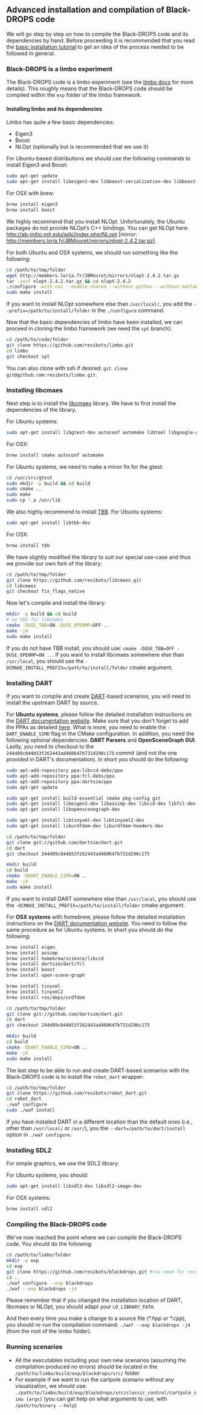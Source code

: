 ## Advanced installation and compilation of Black-DROPS code

We will go step by step on how to compile the Black-DROPS code and its dependencies by hand. Before proceeding it is recommended that you read the [basic installation tutorial](installation.md) to get an idea of the process needed to be followed in general.

### Black-DROPS is a limbo experiment

The Black-DROPS code is a limbo experiment (see the [limbo docs](http://www.resibots.eu/limbo/guides/framework.html#what-is-a-limbo-experiment) for more details). This roughly means that the Black-DROPS code should be compiled within the `exp` folder of the limbo framework.

#### Installing limbo and its dependencies

Limbo has quite a few basic dependencies:

- Eigen3
- Boost
- NLOpt (optionally but is recommended that we use it)

For Ubuntu-based distributions we should use the following commands to install Eigen3 and Boost:

```bash
sudo apt-get update
sudo apt-get install libeigen3-dev libboost-serialization-dev libboost-filesystem-dev libboost-test-dev libboost-program-options-dev libboost-thread-dev libboost-regex-dev
```

For OSX with brew:

```bash
brew install eigen3
brew install boost
```

We highly recommend that you install NLOpt. Unfortunately, the Ubuntu packages do not provide NLOpt’s C++ bindings. You can get NLOpt here: http://ab-initio.mit.edu/wiki/index.php/NLopt [mirror: http://members.loria.fr/JBMouret/mirrors/nlopt-2.4.2.tar.gz].

For both Ubuntu and OSX systems, we should run something like the following:

```bash
cd /path/to/tmp/folder
wget http://members.loria.fr/JBMouret/mirrors/nlopt-2.4.2.tar.gz
tar -zxvf nlopt-2.4.2.tar.gz && cd nlopt-2.4.2
./configure -with-cxx --enable-shared --without-python --without-matlab --without-octave
sudo make install
```

If you want to install NLOpt somewhere else than `/usr/local/`, you add the `--prefix=/path/to/install/folder` in the `./configure` command.

Now that the basic dependencies of limbo have been installed, we can proceed in cloning the limbo framework (we need the `spt` branch):

```bash
cd /path/to/code/folder
git clone https://github.com/resibots/limbo.git
cd limbo
git checkout spt
```

You can also clone with ssh if desired: ``git clone git@github.com:resibots/limbo.git``.

### Installing libcmaes

Next step is to install the [libcmaes](https://github.com/beniz/libcmaes) library. We have to first install the dependencies of the library.

For Ubuntu systems:

```bash
sudo apt-get install libgtest-dev autoconf automake libtool libgoogle-glog-dev libgflags-dev
```

For OSX:

```bash
brew install cmake autoconf automake
```

For Ubuntu systems, we need to make a minor fix for the gtest:

```bash
cd /usr/src/gtest
sudo mkdir -p build && cd build
sudo cmake ..
sudo make
sudo cp *.a /usr/lib
```

We also highly recommend to install [TBB](https://www.threadingbuildingblocks.org/). For Ubuntu systems:

```bash
sudo apt-get install libtbb-dev
```

For OSX:

```bash
brew install tbb
```

We have slightly modified the library to suit our special use-case and thus we provide our own fork of the library:

```bash
cd /path/to/tmp/folder
git clone https://github.com/resibots/libcmaes.git
cd libcmaes
git checkout fix_flags_native
```

Now let's compile and install the library:

```bash
mkdir -p build && cd build
# no tbb for libcmaes
cmake -DUSE_TBB=ON -DUSE_OPENMP=OFF ..
make -j4
sudo make install
```

If you do not have TBB install, you should use: `cmake -DUSE_TBB=OFF -DUSE_OPENMP=ON ..`. If you want to install libcmaes somewhere else than `/usr/local`, you should use the `-DCMAKE_INSTALL_PREFIX=/path/to/install/folder` cmake argument.

### Installing DART

If you want to compile and create [DART](http://dartsim.github.io/)-based scenarios, you will need to install the upstream DART by source.

For **Ubuntu systems**, please follow the detailed installation instructions on the [DART documentation website](http://dartsim.github.io/install_dart_on_ubuntu.html#install-required-dependencies). Make sure that you don't forget to add the PPAs as detailed [here](http://dartsim.github.io/install_dart_on_ubuntu.html#adding-personal-package-archives-ppas-for-dart-and-dependencies). What is more, you need to enable the `-DART_ENABLE_SIMD` flag in the CMake configuration. In addition, you need the following optional dependencies: **DART Parsers** and **OpenSceneGraph GUI**. Lastly, you need to checkout to the `244d89c044b53f262443ad460647b731d296c175` commit (and not the one provided in DART's documentation). In short you should do the following:

```bash
sudo apt-add-repository ppa:libccd-debs/ppa
sudo apt-add-repository ppa:fcl-debs/ppa
sudo apt-add-repository ppa:dartsim/ppa
sudo apt-get update

sudo apt-get install build-essential cmake pkg-config git
sudo apt-get install libeigen3-dev libassimp-dev libccd-dev libfcl-dev libboost-regex-dev libboost-system-dev
sudo apt-get install libopenscenegraph-dev

sudo apt-get install libtinyxml-dev libtinyxml2-dev
sudo apt-get install liburdfdom-dev liburdfdom-headers-dev

cd /path/to/tmp/folder
git clone git://github.com/dartsim/dart.git
cd dart
git checkout 244d89c044b53f262443ad460647b731d296c175

mkdir build
cd build
cmake -DDART_ENABLE_SIMD=ON ..
make -j4
sudo make install
```

If you want to install DART somewhere else than `/usr/local`, you should use the `-DCMAKE_INSTALL_PREFIX=/path/to/install/folder` cmake argument.

For **OSX systems** with homebrew, please follow the detailed installation instructions on the [DART documentation website](http://dartsim.github.io/install_dart_on_mac.html#install-from-source-using-homebrew). You need to follow the same procedure as for Ubuntu systems. In short you should do the following:

```bash
brew install eigen
brew install assimp
brew install homebrew/science/libccd
brew install dartsim/dart/fcl
brew install boost
brew install open-scene-graph

brew install tinyxml
brew install tinyxml2
brew install ros/deps/urdfdom

cd /path/to/tmp/folder
git clone git://github.com/dartsim/dart.git
cd dart
git checkout 244d89c044b53f262443ad460647b731d296c175

mkdir build
cd build
cmake -DDART_ENABLE_SIMD=ON ..
make -j4
sudo make install
```

The last step to be able to run and create DART-based scenarios with the Black-DROPS code is to install the `robot_dart` wrapper:

```bash
cd /path/to/tmp/folder
git clone https://github.com/resibots/robot_dart.git
cd robot_dart
./waf configure
sudo ./waf install
```

If you have installed DART in a different location than the default ones (i.e., other than `/usr/local/` or `/usr/`), you the `--dart=/path/to/dart/install` option in `./waf configure`.

### Installing SDL2

For simple graphics, we use the SDL2 library.

For Ubuntu systems, you should:

```bash
sudo apt-get install libsdl2-dev libsdl2-image-dev
```

For OSX systems:

```bash
brew install sdl2
```

### Compiling the Black-DROPS code

We've now reached the point where we can compile the Black-DROPS code. You should do the following:

```bash
cd /path/to/limbo/folder
mkdir -p exp
cd exp
git clone https://github.com/resibots/blackdrops.git #(no need for recursive cloning)
cd ..
./waf configure --exp blackdrops
./waf --exp blackdrops -j4
```

Please remember that if you changed the installation location of DART, libcmaes or NLOpt, you should adapt your `LD_LIBRARY_PATH`.

And then every time you make a change to a source file (*\*.hpp or \*.cpp*), you should re-run the compilation command: `./waf --exp blackdrops -j4` (from the root of the limbo folder).

### Running scenarios

- All the executables including your own new scenarios (assuming the compilation produced no errors) should be located in the `/path/to/limbo/build/exp/blackdrops/src/` folder
- For example if we want to run the cartpole scenario without any visualization, we should use: `./path/to/limbo/build/exp/blackdrops/src/classic_control/cartpole_simu [args]` (you can get help on what arguments to use, with `/path/to/binary --help`)
